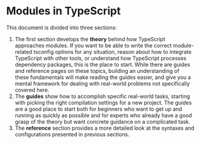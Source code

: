 # Modules in TypeScript

This document is divided into three sections:

1. The first section develops the **theory** behind how TypeScript approaches modules. If you want to be able to write the correct module-related tsconfig options for any situation, reason about how to integrate TypeScript with other tools, or understand how TypeScript processes dependency packages, this is the place to start. While there are guides and reference pages on these topics, building an understanding of these fundamentals will make reading the guides easier, and give you a mental framework for dealing with real-world problems not specifically covered here.
2. The **guides** show how to accomplish specific real-world tasks, starting with picking the right compilation settings for a new project. The guides are a good place to start both for beginners who want to get up and running as quickly as possible and for experts who already have a good grasp of the theory but want concrete guidance on a complicated task.
3. The **reference** section provides a more detailed look at the syntaxes and configurations presented in previous sections.
